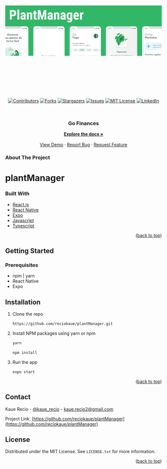 <div id="top">
  <a href="https://github.com/reciokaue/plantManager">
    <img src="./readme_images/header.png" alt="Brief project design" style="object-fit: contain" width="100%" height="350px">
  </a>
</div>

<div align="center" style="padding-top: 25px">

  [![Contributors][contributors-shield]][contributors-url]
  [![Forks][forks-shield]][forks-url]
  [![Stargazers][stars-shield]][stars-url]
  [![Issues][issues-shield]][issues-url]
  [![MIT License][license-shield]][license-url]
  [![LinkedIn][linkedin-shield]][linkedin-url]
</div>

<br />
<div align="center">
<h3 align="center">Go Finances</h3>

  <p align="center">
    <a href="https://github.com/reciokaue/plantManager"><strong>Explore the docs »</strong></a>
    <br />
    <br />
    <a href="https://github.com/reciokaue/plantManager">View Demo</a> ·
    <a href="https://github.com/reciokaue/plantManager/issues">Report Bug</a> ·
    <a href="https://github.com/reciokaue/plantManager/issues">Request Feature</a>
  </p>
  
</div>

<!-- ABOUT THE PROJECT -->
### About The Project
# plantManager

### Built With

* [React.js](https://reactjs.org/)
* [React Native](https://reactnative.dev)
* [Expo](https://docs.expo.dev)
* [Javascript](https://reactnative.dev)
* [Typescript](https://www.typescriptlang.org)

<p align="right">(<a href="#top">back to top</a>)</p>

<!-- GETTING STARTED -->
## Getting Started

### Prerequisites

* npm | yarn
* React Native 
* Expo

## Installation

1. Clone the repo
   ```sh
   https://github.com/reciokaue/plantManager.git
   ```
2. Install NPM packages using yarn or npm

   ```js
   yarn
   ```
   ```sh
   npm install
   ```
3. Run the app
    ```sh
    expo start
    ```

<p align="right">(<a href="#top">back to top</a>)</p>

<!-- CONTACT -->
## Contact

Kaue Recio - [@kaue_recio](https://twitter.com/kaue_recio) - kaue.recio2@gmail.com

Project Link: [https://github.com/reciokaue/plantManager](https://github.com/reciokaue/plantManager)

<!-- LICENSE -->
## License

Distributed under the MIT License. See `LICENSE.txt` for more information.

<p align="right">(<a href="#top">back to top</a>)</p>

<!-- MARKDOWN LINKS & IMAGES -->
[contributors-shield]: https://img.shields.io/github/contributors/reciokaue/plantManager.svg?style=for-the-badge
[contributors-url]: https://github.com/reciokaue/plantManager/graphs/contributors
[forks-shield]: https://img.shields.io/github/forks/reciokaue/plantManager.svg?style=for-the-badge
[forks-url]: https://github.com/reciokaue/plantManager/network/members
[stars-shield]: https://img.shields.io/github/stars/reciokaue/plantManager.svg?style=for-the-badge
[stars-url]: https://github.com/reciokaue/plantManager/stargazers
[issues-shield]: https://img.shields.io/github/issues/reciokaue/plantManager.svg?style=for-the-badge
[issues-url]: https://github.com/reciokaue/plantManager/issues
[license-shield]: https://img.shields.io/github/license/reciokaue/plantManager.svg?style=for-the-badge
[license-url]: https://github.com/reciokaue/plantManager/blob/master/LICENSE
[linkedin-shield]: https://img.shields.io/badge/-LinkedIn-black.svg?style=for-the-badge&logo=linkedin&colorB=555
[linkedin-url]: https://www.linkedin.com/in/kaue-recio/